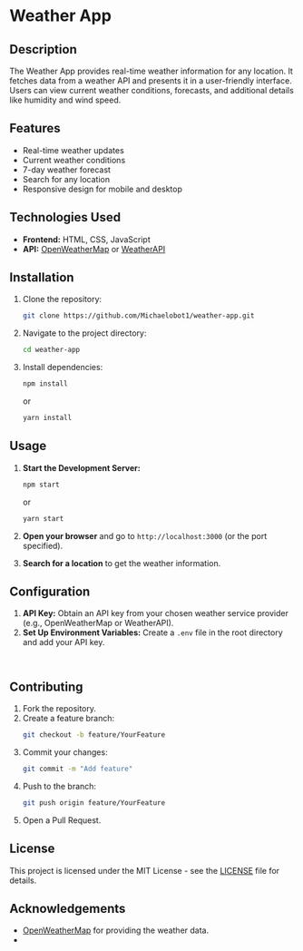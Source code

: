 
# Weather App

## Description

The Weather App provides real-time weather information for any location. It fetches data from a weather API and presents it in a user-friendly interface. Users can view current weather conditions, forecasts, and additional details like humidity and wind speed.

## Features

- Real-time weather updates
- Current weather conditions
- 7-day weather forecast
- Search for any location
- Responsive design for mobile and desktop

## Technologies Used

- **Frontend:** HTML, CSS, JavaScript 
- **API:** [OpenWeatherMap](https://openweathermap.org/api) or [WeatherAPI](https://www.weatherapi.com/)

## Installation

1. Clone the repository:
   ```bash
   git clone https://github.com/Michaelobot1/weather-app.git
   ```
2. Navigate to the project directory:
   ```bash
   cd weather-app
   ```
3. Install dependencies:
   ```bash
   npm install
   ```
   or
   ```bash
   yarn install
   ```

## Usage

1. **Start the Development Server:**
   ```bash
   npm start
   ```
   or
   ```bash
   yarn start
   ```

2. **Open your browser** and go to `http://localhost:3000` (or the port specified).

3. **Search for a location** to get the weather information.

## Configuration

1. **API Key:** Obtain an API key from your chosen weather service provider (e.g., OpenWeatherMap or WeatherAPI).
2. **Set Up Environment Variables:** Create a `.env` file in the root directory and add your API key.
   ```env
   

## Contributing

1. Fork the repository.
2. Create a feature branch:
   ```bash
   git checkout -b feature/YourFeature
   ```
3. Commit your changes:
   ```bash
   git commit -m "Add feature"
   ```
4. Push to the branch:
   ```bash
   git push origin feature/YourFeature
   ```
5. Open a Pull Request.

## License

This project is licensed under the MIT License - see the [LICENSE](LICENSE) file for details.

## Acknowledgements

- [OpenWeatherMap](https://openweathermap.org/api) for providing the weather data.
- 

